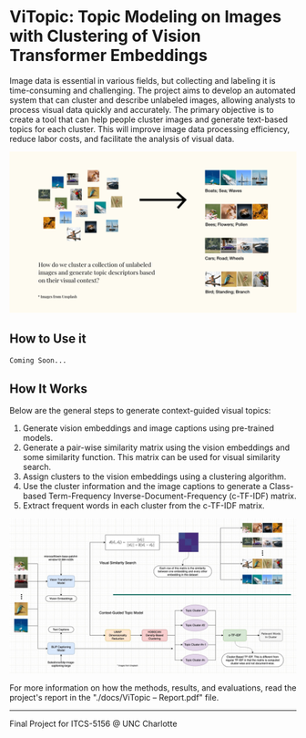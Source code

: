 # ViTopic: Topic Modeling on Images with Clustering of Vision Transformer Embeddings

Image data is essential in various fields, but collecting and labeling it is time-consuming and challenging. The project aims to develop an automated system that can cluster and describe unlabeled images, allowing analysts to process visual data quickly and accurately. The primary objective is to create a tool that can help people cluster images and generate text-based topics for each cluster. This will improve image data processing efficiency, reduce labor costs, and facilitate the analysis of visual data.

![Main Idea](./docs/main-idea.png)

## How to Use it
```
Coming Soon...
```

## How It Works
Below are the general steps to generate context-guided visual topics:
1. Generate vision embeddings and image captions using pre-trained models.
2. Generate a pair-wise similarity matrix using the vision embeddings and some similarity function. This matrix can be used for visual similarity search.
3. Assign clusters to the vision embeddings using a clustering algorithm.
4. Use the cluster information and the image captions to generate a Class-based Term-Frequency Inverse-Document-Frequency (c-TF-IDF) matrix.
5. Extract frequent words in each cluster from the c-TF-IDF matrix.

![Full Model Pipeline](./docs/full-model-pipeline.jpg)

For more information on how the methods, results, and evaluations, read the project's report in the "./docs/ViTopic – Report.pdf" file.

---
Final Project for ITCS-5156 @ UNC Charlotte
